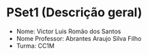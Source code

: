# PSet1 (Descrição geral)

- Nome: Victor Luis Romão dos Santos
- Nome Professor: Abrantes Araujo Silva Filho
- Turma: CC1M
